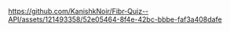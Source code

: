 

https://github.com/KanishkNoir/Fibr-Quiz--API/assets/121493358/52e05464-8f4e-42bc-bbbe-faf3a408dafe

